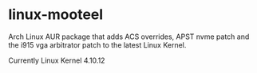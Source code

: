 # linux-mooteel
Arch Linux AUR package that adds ACS overrides, APST nvme patch and the i915 vga arbitrator patch to the latest Linux Kernel.

Currently Linux Kernel 4.10.12

